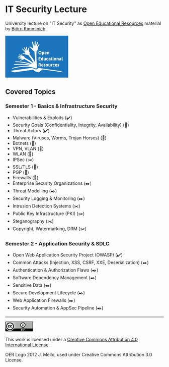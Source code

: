 # IT Security Lecture

University lecture on "IT Security" as
[Open Educational Resources](http://www.unesco.org/new/en/communication-and-information/access-to-knowledge/open-educational-resources/)
material by [Björn Kimminich](http://kimminich.de)

[![OER Logo 2012 J. Mello, used under Creative Commons Attribution 3.0 License](oer_logo.png)](http://www.unesco.org/new/en/communication-and-information/access-to-knowledge/open-educational-resources/)

## Covered Topics

### Semester 1 - Basics & Infrastructure Security

* Vulnerabilities & Exploits (:heavy_check_mark:)
* Security Goals (Confidentiality, Integrity, Availability) (:wrench:)
* Threat Actors (:heavy_check_mark:)
* Malware (Viruses, Worms, Trojan Horses) (:wrench:)
* Botnets (:wrench:)
* VPN, VLAN (:wrench:)
* WLAN (:wrench:)
* IPSec (:scissors:)
* SSL/TLS (:wrench:)
* PGP (:wrench:)
* Firewalls (:wrench:)
* Enterprise Security Organizations (:black_nib:)
* Threat Modelling (:black_nib:)
* Security Logging & Monitoring (:black_nib:)
* Intrusion Detection Systems (:scissors:)
* Public Key Infrastructure (PKI) (:scissors:)
* Steganography (:scissors:)
* Copyright, Watermarking, DRM (:scissors:)

### Semester 2 - Application Security & SDLC

* Open Web Application Security Project (OWASP) (:heavy_check_mark:)
* Common Attacks (Injection, XSS, CSRF, XXE, Deserialization) (:black_nib:)
* Authentication & Authorization Flaws (:black_nib:)
* Software Dependency Management (:black_nib:)
* Sensitive Data (:black_nib:)
* Secure Development Lifecycle (:black_nib:)
* Web Application Firewalls (:black_nib:)
* Security Automation & AppSec Pipeline (:black_nib:)

----

[![CC BY 4.0](cc_by_4.0.png)](https://creativecommons.org/licenses/by/4.0/)

This work is licensed under a
[Creative Commons Attribution 4.0 International License](https://creativecommons.org/licenses/by/4.0/).

OER Logo 2012 J. Mello, used under Creative Commons Attribution 3.0
License.
